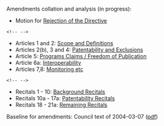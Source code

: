 Amendments collation and analysis (in progress):

-   Motion for [ Rejection of the
    Directive](PlenReject0507Sk "wikilink")

```{=html}
<!-- -->
```
-   Articles 1 and 2: [ Scope and Definitions](PlenDef0507Sk "wikilink")
-   Articles 2(b), 3 and 4: [ Patentability and
    Exclusions](PlenPatentability0507Sk "wikilink")
-   Article 5: [ Programs Claims / Freedom of
    Publication](PlenProgramClaims0507Sk "wikilink")
-   Article 6a: [ Interoperability](PlenInterop0507Sk "wikilink")
-   Articles 7,8: [ Monitoring etc](PlenFollowUp0507Sk "wikilink")

```{=html}
<!-- -->
```
-   Recitals 1 - 10: [ Background
    Recitals](PlenBackgroundRecitals0507Sk "wikilink")
-   Recitals 10a - 17a: [ Patentability
    Recitals](PlenPatentabilityRecitals0507Sk "wikilink")
-   Recitals 18 - 21a: [ Remaining
    Recitals](PlenRemainingRecitals0507Sk "wikilink")

Baseline for amendments: Council text of 2004-03-07
([pdf](http://register.consilium.eu.int/pdf/en/04/st11/st11979-re01.sk04.pdf "wikilink"))

